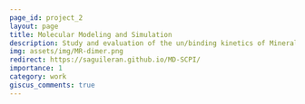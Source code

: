 ```yaml
---
page_id: project_2
layout: page
title: Molecular Modeling and Simulation
description: Study and evaluation of the un/binding kinetics of Mineralocorticoid receptor steroid agonist Aldosterone, Cortisol, and Progesterone ligands using Molecular Dynamics and Monte Carlo simulations.
img: assets/img/MR-dimer.png
redirect: https://saguileran.github.io/MD-SCPI/
importance: 1
category: work
giscus_comments: true
---
```

